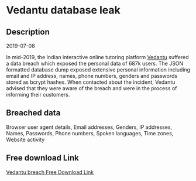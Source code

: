 # Vedantu database leak

## Description

2019-07-08

In mid-2019, the Indian interactive online tutoring platform <a href="https://www.vedantu.com/" target="_blank" rel="noopener">Vedantu</a> suffered a data breach which exposed the personal data of 687k users. The JSON formatted database dump exposed extensive personal information including email and IP address, names, phone numbers, genders and passwords stored as bcrypt hashes. When contacted about the incident, Vedantu advised that they were aware of the breach and were in the process of informing their customers.

## Breached data

Browser user agent details, Email addresses, Genders, IP addresses, Names, Passwords, Phone numbers, Spoken languages, Time zones, Website activity

## Free download Link

[Vedantu breach Free Download Link](https://link-to.net/1229997/193.2748297395096/dynamic/?r=aHR0cHM6Ly93d3cubWVkaWFmaXJlLmNvbS92aWV3L3RNZWJoY2E1Z0s0WXZzcC92ZWRhbnR1LmNvbS9maWxl)